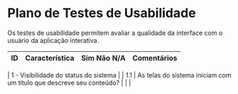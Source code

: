 # Plano de Testes de Usabilidade

Os testes de usabilidade permitem avaliar a qualidade da interface com o usuário da aplicação interativa.

|ID   | Característica                                                       | Sim  Não  N/A | Comentários                               |
|-----|----------------------------------------------------------------------|---------------|-------------------------------------------|

| 1 - Visibilidade do status do sistema                                                                                                  |
| 1.1 | As telas do sistema iniciam com um título que descreve seu conteúdo? |               |                                           |
